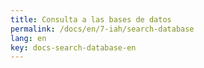 ```yaml
---
title: Consulta a las bases de datos
permalink: /docs/en/7-iah/search-database
lang: en
key: docs-search-database-en
---
```

